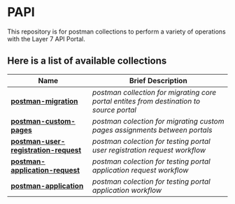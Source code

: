 # PAPI
This repository is for postman collections to perform a variety of operations with the Layer 7 API Portal. 

## Here is a list of available collections

Name | Brief Description
----- | -----------------
[**postman-migration**](./postman-migration) | *postman collection for migrating core portal entites from destination to source portal*
[**postman-custom-pages**](./postman-custom-pages) | *postman colection for migrating custom pages assignments between portals*
[**postman-user-registration-request**](./postman-user-registration-request) | *postman colection for testing portal user registration request workflow*
[**postman-application-request**](./postman-application-request) | *postman colection for testing portal application request workflow*
[**postman-application**](./postman-application) | *postman colection for testing portal application workflow*

